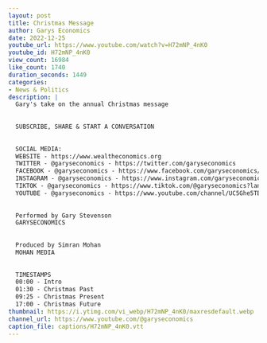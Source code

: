 ```yaml
---
layout: post
title: Christmas Message
author: Garys Economics
date: 2022-12-25
youtube_url: https://www.youtube.com/watch?v=H72mNP_4nK0
youtube_id: H72mNP_4nK0
view_count: 16984
like_count: 1740
duration_seconds: 1449
categories:
- News & Politics
description: |
  Gary's take on the annual Christmas message
  
  
  SUBSCRIBE, SHARE & START A CONVERSATION
  
  
  SOCIAL MEDIA:
  WEBSITE - https://www.wealtheconomics.org
  TWITTER - @garyseconomics - https://twitter.com/garyseconomics
  FACEBOOK - @garyseconomics - https://www.facebook.com/garyseconomics/
  INSTAGRAM - @garyseconomics - https://www.instagram.com/garyseconomics/
  TIKTOK - @garyseconomics - https://www.tiktok.com/@garyseconomics?lang=en
  YOUTUBE - @garyseconomics - https://www.youtube.com/channel/UC5Ghe5TBQGYIOANuiNW4hDQ
  
  
  Performed by Gary Stevenson
  GARYSECONOMICS
  
  
  Produced by Simran Mohan
  MOHAN MEDIA
  
  
  TIMESTAMPS
  00:00 - Intro
  01:30 - Christmas Past
  09:25 - Christmas Present
  17:00 - Christmas Future
thumbnail: https://i.ytimg.com/vi_webp/H72mNP_4nK0/maxresdefault.webp
channel_url: https://www.youtube.com/@garyseconomics
caption_file: captions/H72mNP_4nK0.vtt
---
```

